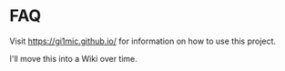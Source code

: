FAQ
===


Visit https://gi1mic.github.io/ for information on how to use this project.

I'll move this into a Wiki over time.
